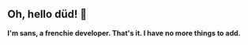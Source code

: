 ## Oh, hello düd! 👀
**I'm sans, a frenchie developer. That's it. I have no more things to add.**



<!--
**legrandsans/legrandsans** is a ✨ _special_ ✨ repository because its `README.md` (this file) appears on your GitHub profile.
 hey, hey again
Here are some ideas to get you started:

- 🔭 I’m currently working on ...
- 🌱 I’m currently learning ...
- 👯 I’m looking to collaborate on ...
- 🤔 I’m looking for help with ...
- 💬 Ask me about ...
- 📫 How to reach me: ...
- 😄 Pronouns: ...
- ⚡ Fun fact: ...
-->
